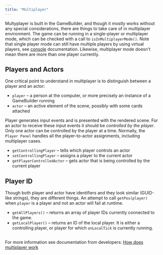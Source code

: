 ```yaml
---
title: "Multiplayer"
---
```


Multyplayer is built in the GameBuilder, and though it mostly works without any special considerations, there are 
things to take care of in multiplayer environment. The game can be running in a single-player or multiplayer mode, 
which can be checked with a call to `isInMultiplayerMode()`. Note that single player mode can still have multiple 
players by using virtual players, see [console](console.md) documentation. Likewise, multiplayer mode doesn't mean there
are more than one player currently.  

## Players and Actors

One critical point to understand in multiplayer is to distinguish between a player and an actor:

* `player` – a person at the computer, or more precisely an instance of a GameBuilder running
* `actor` – an active element of the scene, possibly with some cards attached

Player generates input events and is presented with the rendered scene. 
For an actor to receive these input events it should be _controlled by the player_. 
Only one actor can be controlled by the player at a time.
Normally, the `Player Panel` handles all the player-to-actor assignments, including multiplayer cases. 

* `getControllingPlayer` – tells which player controls an actor
* `setControllingPlayer` – assigns a player to the current actor
* `getPlayerControlledActor` – gets actor that is being controlled by the current player

## Player ID

Though both player and actor have identifiers and they look similar (GUID-like strings), they are different things.
An attempt to call `getPos(player)` when `player` is a player and not an actor will fail at runtime. 

* `getAllPlayers()` – returns an array of player IDs currently connected to the game.
* `getLocalPlayer()` – returns an ID of the local player. 
It is either a controlling player, or player for which `onLocalTick` is currently running.

## 

For more information see documentation from developers: [How does multiplayer work](https://docs.google.com/document/d/1EIlvn-RD0IxdvYHQxSOfWVU6LpZTe1XDLXA1PSqJd6A/edit)
